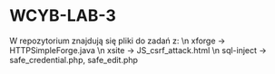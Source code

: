 # WCYB-LAB-3
W repozytorium znajdują się pliki do zadań z: \n
xforge -> HTTPSimpleForge.java \n
xsite -> JS_csrf_attack.html \n
sql-inject -> safe_credential.php, safe_edit.php
